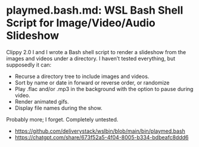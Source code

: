 # playmed.bash.md: WSL Bash Shell Script for Image/Video/Audio Slideshow

Clippy 2.0 I and I wrote a Bash shell script to render a slideshow from the images and videos under a directory. I haven’t tested everything, but supposedly it can:

- Recurse a directory tree to include images and videos.
- Sort by name or date in forward or reverse order, or randomize 
- Play .flac and/or .mp3 in the background with the option to pause during video.
- Render animated gifs.
- Display file names during the show.

Probably more; I forget. Completely untested.

- https://github.com/deliverystack/wslbin/blob/main/bin/playmed.bash
- https://chatgpt.com/share/673f52a5-4f04-8005-b334-bdbeafc8ddd6


